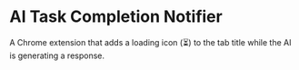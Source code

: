 # AI Task Completion Notifier

A Chrome extension that adds a loading icon (⏳) to the tab title while the AI is generating a response.
